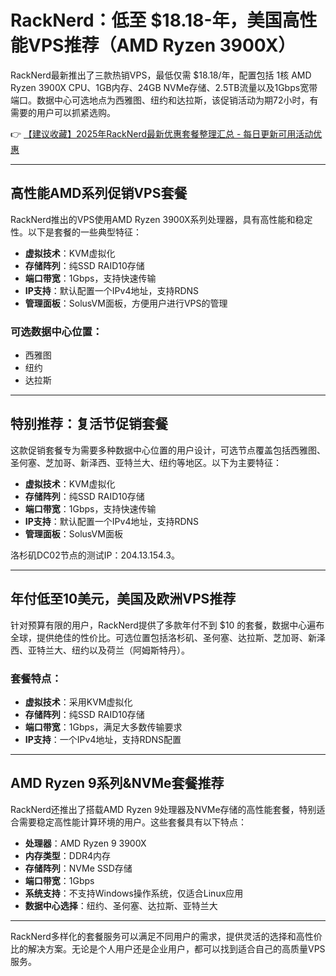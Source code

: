 # RackNerd：低至 $18.18-年，美国高性能VPS推荐（AMD Ryzen 3900X）

RackNerd最新推出了三款热销VPS，最低仅需 $18.18/年，配置包括 1核 AMD Ryzen 3900X CPU、1GB内存、24GB NVMe存储、2.5TB流量以及1Gbps宽带端口。数据中心可选地点为西雅图、纽约和达拉斯，该促销活动为期72小时，有需要的用户可以抓紧选购。

👉 [【建议收藏】2025年RackNerd最新优惠套餐整理汇总 - 每日更新可用活动优惠](https://bit.ly/Rack_Nerd)

---

## 高性能AMD系列促销VPS套餐

RackNerd推出的VPS使用AMD Ryzen 3900X系列处理器，具有高性能和稳定性。以下是套餐的一些典型特征：

- **虚拟技术**：KVM虚拟化  
- **存储阵列**：纯SSD RAID10存储  
- **端口带宽**：1Gbps，支持快速传输  
- **IP支持**：默认配置一个IPv4地址，支持RDNS  
- **管理面板**：SolusVM面板，方便用户进行VPS的管理  

### 可选数据中心位置：
- 西雅图  
- 纽约  
- 达拉斯  

---

## 特别推荐：复活节促销套餐

这款促销套餐专为需要多种数据中心位置的用户设计，可选节点覆盖包括西雅图、圣何塞、芝加哥、新泽西、亚特兰大、纽约等地区。以下为主要特征：
  
- **虚拟技术**：KVM虚拟化  
- **存储阵列**：纯SSD RAID10存储  
- **端口带宽**：1Gbps，支持快速传输  
- **IP支持**：默认配置一个IPv4地址，支持RDNS  
- **管理面板**：SolusVM面板  

洛杉矶DC02节点的测试IP：204.13.154.3。

---

## 年付低至10美元，美国及欧洲VPS推荐

针对预算有限的用户，RackNerd提供了多款年付不到 $10 的套餐，数据中心遍布全球，提供绝佳的性价比。可选位置包括洛杉矶、圣何塞、达拉斯、芝加哥、新泽西、亚特兰大、纽约以及荷兰（阿姆斯特丹）。

### 套餐特点：
- **虚拟技术**：采用KVM虚拟化  
- **存储阵列**：纯SSD RAID10存储  
- **端口带宽**：1Gbps，满足大多数传输要求  
- **IP支持**：一个IPv4地址，支持RDNS配置  

---

## AMD Ryzen 9系列&NVMe套餐推荐

RackNerd还推出了搭载AMD Ryzen 9处理器及NVMe存储的高性能套餐，特别适合需要稳定高性能计算环境的用户。这些套餐具有以下特点：

- **处理器**：AMD Ryzen 9 3900X  
- **内存类型**：DDR4内存  
- **存储阵列**：NVMe SSD存储  
- **端口带宽**：1Gbps  
- **系统支持**：不支持Windows操作系统，仅适合Linux应用  
- **数据中心选择**：纽约、圣何塞、达拉斯、亚特兰大  

---

RackNerd多样化的套餐服务可以满足不同用户的需求，提供灵活的选择和高性价比的解决方案。无论是个人用户还是企业用户，都可以找到适合自己的高质量VPS服务。